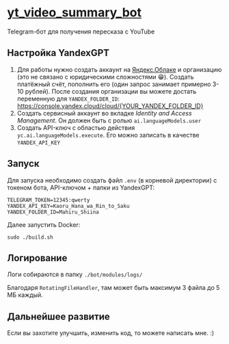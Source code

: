 # [yt_video_summary_bot](https://github.com/ArthurDavletov/yt_video_summary_bot)

Telegram-бот для получения пересказа с YouTube

## Настройка YandexGPT

1) Для работы нужно создать аккаунт на [Яндекс.Облаке](https://yandex.cloud/ru) и организацию (это не связано с юридическими сложностями 😁). 
Создать платёжный счёт, пополнить его (один запрос занимает примерно 3-10 рублей).
После создания организации вы можете достать переменную для `YANDEX_FOLDER_ID`: https://console.yandex.cloud/cloud/{YOUR_YANDEX_FOLDER_ID}
2) Создать сервисный аккаунт во вкладке _Identity and Access Management_. 
Он должен быть с ролью `ai.languageModels.user`
3) Создать API-ключ с областью действия `yc.ai.languageModels.execute`. Его можно записать в качестве `YANDEX_API_KEY`

## Запуск

Для запуска необходимо создать файл `.env` (в корневой директории) с токеном бота, API-ключом + папки из YandexGPT:

```text
TELEGRAM_TOKEN=12345:qwerty
YANDEX_API_KEY=Kaoru_Hana_wa_Rin_to_Saku
YANDEX_FOLDER_ID=Mahiru_Shiina
```

Далее запустить Docker:

```shell
sudo ./build.sh
```

## Логирование

Логи собираются в папку `./bot/modules/logs/`

Благодаря `RotatingFileHandler`, там может быть максимум 3 файла до 5 МБ каждый.

## Дальнейшее развитие

Если вы захотите улучшить, изменить код, то можете написать мне. :)